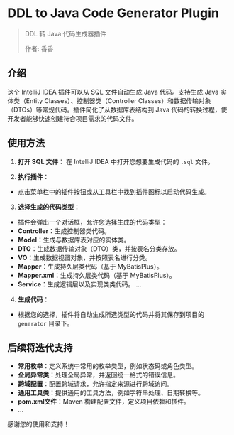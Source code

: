 # DDL to Java Code Generator Plugin

> DDL 转 Java 代码生成器插件
> 
> 作者: 香香

## 介绍

这个 IntelliJ IDEA 插件可以从 SQL 文件自动生成 Java 代码。支持生成 Java 实体类（Entity Classes）、控制器类（Controller Classes）和数据传输对象（DTOs）等常规代码。插件简化了从数据库表结构到 Java 代码的转换过程，使开发者能够快速创建符合项目需求的代码文件。

## 使用方法

1. **打开 SQL 文件**：
   在 IntelliJ IDEA 中打开您想要生成代码的 `.sql` 文件。

2. **执行插件**：
- 点击菜单栏中的插件按钮或从工具栏中找到插件图标以启动代码生成。

3. **选择生成的代码类型**：
- 插件会弹出一个对话框，允许您选择生成的代码类型：
- **Controller**：生成控制器类代码。
- **Model**：生成与数据库表对应的实体类。
- **DTO**：生成数据传输对象（DTO）类，并按表名分类存放。
- **VO**：生成数据视图对象，并按照表名进行分类。
- **Mapper**：生成持久层类代码（基于 MyBatisPlus）。
- **Mapper.xml**：生成持久层类代码（基于 MyBatisPlus）。
- **Service**：生成逻辑层以及实现类类代码。
  ...

4. **生成代码**：
- 根据您的选择，插件将自动生成所选类型的代码并将其保存到项目的 `generator` 目录下。


## 后续将迭代支持

- **常用枚举**：定义系统中常用的枚举类型，例如状态码或角色类型。
- **全局异常类**：处理全局异常，并返回统一格式的错误信息。
- **跨域配置**：配置跨域请求，允许指定来源进行跨域访问。
- **通用工具类**：提供通用的工具方法，例如字符串处理、日期转换等。
- **pom.xml文件**：Maven 构建配置文件，定义项目依赖和插件。
- ...

感谢您的使用和支持！
